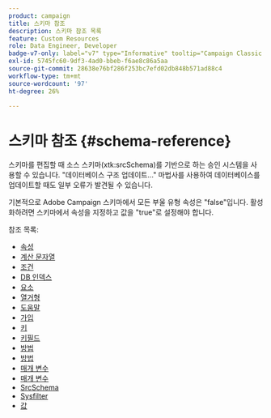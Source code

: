 ```yaml
---
product: campaign
title: 스키마 참조
description: 스키마 참조 목록
feature: Custom Resources
role: Data Engineer, Developer
badge-v7-only: label="v7" type="Informative" tooltip="Campaign Classic v7에만 적용"
exl-id: 5745fc60-9df3-4ad0-bbeb-f6ae8c86a5aa
source-git-commit: 28638e76bf286f253bc7efd02db848b571ad88c4
workflow-type: tm+mt
source-wordcount: '97'
ht-degree: 26%

---
```


# 스키마 참조 {#schema-reference}

스키마를 편집할 때 소스 스키마(xtk:srcSchema)를 기반으로 하는 승인 시스템을 사용할 수 있습니다. &quot;데이터베이스 구조 업데이트...&quot; 마법사를 사용하여 데이터베이스를 업데이트할 때도 일부 오류가 발견될 수 있습니다.

기본적으로 Adobe Campaign 스키마에서 모든 부울 유형 속성은 &quot;false&quot;입니다. 활성화하려면 스키마에서 속성을 지정하고 값을 &quot;true&quot;로 설정해야 합니다.

참조 목록:

* [속성](schema/attribute.md)
* [계산 문자열](schema/compute-string.md)
* [조건](schema/condition.md)
* [DB 인덱스](schema/db-index.md)
* [요소](schema/element.md)
* [열거형](schema/enumeration.md)
* [도움말](schema/help.md)
* [가입](schema/join.md)
* [키](schema/key.md)
* [키필드](schema/keyfield.md)
* [방법](schema/method.md)
* [방법](schema/methods.md)
* [매개 변수](schema/param.md)
* [매개 변수](schema/parameters.md)
* [SrcSchema](schema/srcschema.md)
* [Sysfilter](schema/sysfilter.md)
* [값](schema/value.md)
